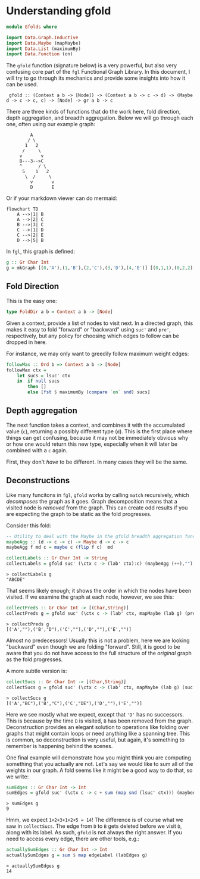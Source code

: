 # Understanding gfold

```haskell
module Gfolds where

import Data.Graph.Inductive
import Data.Maybe (mapMaybe)
import Data.List (maximumBy)
import Data.Function (on)
```

The `gfold` function (signature below) is a very powerful, but also very confusing core part of the `fgl` Functional Graph Library.
In this document, I will try to go through its mechanics and provide some insights into how it can be used.

```
 gfold :: (Context a b -> [Node]) -> (Context a b -> c -> d) -> (Maybe d -> c -> c, c) -> [Node] -> gr a b -> c
```

There are three kinds of functions that do the work here, fold direction, depth aggregation, and breadth aggregation. Below we will go through each one, often
using our example graph:

```
         A
        / \
       1   2
      /     \
     v       v
     B---3-->C
     ^      / \
      5    1   2
       \  /     \
         v       v
         D       E
```

Or if your markdown viewer can do mermaid:

```mermaid
flowchart TD
    A -->|1| B
    A -->|2| C
    B -->|3| C
    C -->|1| D
    C -->|2| E
    D -->|5| B
```
In `fgl`, this graph is defined:

```haskell
g :: Gr Char Int
g = mkGraph [(0,'A'),(1,'B'),(2,'C'),(3,'D'),(4,'E')] [(0,1,1),(0,2,2),(1,2,3),(2,3,1),(2,4,2),(3,1,5)]
```

## Fold Direction

This is the easy one:

```haskell
type FoldDir a b = Context a b -> [Node]
```

Given a context, provide a list of nodes to visit next. In a directed graph,
this makes it easy to fold "forward" or "backward" using `suc'` and `pre'`,
respectively, but any policy for choosing which edges to follow can be dropped
in here.

For instance, we may only want to greedily follow maximum weight edges:

```haskell
followMax :: Ord b => Context a b -> [Node]
followMax ctx =
    let sucs = lsuc' ctx
    in  if null sucs
        then []
        else [fst $ maximumBy (compare `on` snd) sucs]
```

## Depth aggregation

The next function takes a context, and combines it with the accumulated value
(`c`), returning a possibly different type (`d`). This is the first place where
things can get confusing, because it may not be immediately obvious why or how
one would return this new type, especially when it will later be combined with
a `c` again.

First, they don't *have* to be different. In many cases they will be the same.

## Deconstructions

Like many funcitons in `fgl`, `gfold` works by calling `match` recursively,
which *decomposes* the graph as it goes. Graph decomposition means that a
visited node is *removed* from the graph.  This can create odd results if you
are expecting the graph to be static as the fold progresses.

Consider this fold:

```haskell
-- Utility to deal with the Maybe in the gfold breadth aggregation function.
maybeAgg :: (d -> c -> c) -> Maybe d -> c -> c
maybeAgg f md c = maybe c (flip f c)  md

collectLabels :: Gr Char Int -> String
collectLabels = gfold suc' (\ctx c -> (lab' ctx):c) (maybeAgg (++),"") [0]
```
```
> collectLabels g
"ABCDE"
```

That seems likely enough; it shows the order in which the nodes have been
visited. If we examine the graph at each node, however, we see this:

```haskell
collectPreds :: Gr Char Int -> [(Char,String)]
collectPreds g = gfold suc' (\ctx c -> (lab' ctx, mapMaybe (lab g) (pre' ctx)):c) (maybeAgg (++),[]) [0] g
```

```
> collectPreds g
[('A',""),('B',"D"),('C',""),('D',""),('E',"")]
```

Almost no predecessors! Usually this is not a problem, here we are looking
"backward" even though we are folding "forward". Still, it is good to be aware
that you do not have access to the full structure of the *original* graph as
the fold progresses.

A more subtle version is:

```haskell
collectSucs :: Gr Char Int -> [(Char,String)]
collectSucs g = gfold suc' (\ctx c -> (lab' ctx, mapMaybe (lab g) (suc' ctx)):c) (maybeAgg (++),[]) [0] g
```

```
> collectSucs g
[('A',"BC"),('B',"C"),('C',"DE"),('D',""),('E',"")]
```

Here we see mostly what we expect, except that `'D'` has no successors. This is
because by the time `D` is visited, `B` has been removed from the graph.
Deconstruction provides an elegant solution to operations like folding over
graphs that might contain loops or need anything like a spanning tree. This is
common, so deconstruction is very useful, but again, it's something to remember
is happening behind the scenes.

One final example will demonstrate how you might think you are computing
something that you actually are not. Let's say we would like to sum all of the
weights in our graph. A fold seems like it might be a good way to do that, so
we write:

```haskell
sumEdges :: Gr Char Int -> Int
sumEdges = gfold suc' (\ctx c -> c + sum (map snd (lsuc' ctx))) (maybeAgg (+), 0) [0]
```

```
> sumEdges g
9
```

Hmm, we expect `1+2+3+1+2+5 = 14`! The difference is of course what we saw in
`collectSucs`. The edge from `D` to `B` gets deleted before we visit `D`, along
with its label. As such, `gfold` is not always the right answer. If you need to
access every edge, there are other tools, e.g.:

```haskell
actuallySumEdges :: Gr Char Int -> Int
actuallySumEdges g = sum $ map edgeLabel (labEdges g)
```

```
> actuallySumEdges g
14
```


